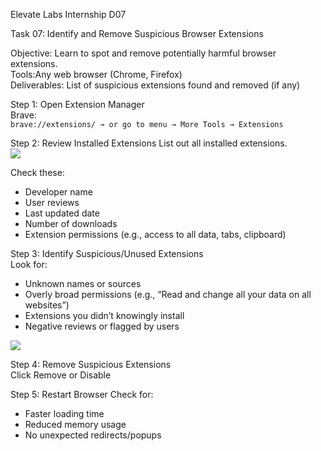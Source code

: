Elevate Labs Internship D07  

Task 07: Identify and Remove Suspicious Browser Extensions  

Objective: Learn to spot and remove potentially harmful browser extensions.  
Tools:Any web browser (Chrome, Firefox)  
Deliverables: List of suspicious extensions found and removed (if any)  

Step 1: Open Extension Manager  
Brave:  
```brave://extensions/ → or go to menu → More Tools → Extensions```  

Step 2: Review Installed Extensions
List out all installed extensions.  
<img src="images/1.png">

Check these:
- Developer name
- User reviews
- Last updated date
- Number of downloads
- Extension permissions (e.g., access to all data, tabs, clipboard)

Step 3: Identify Suspicious/Unused Extensions  
Look for:
- Unknown names or sources
- Overly broad permissions (e.g., “Read and change all your data on all websites”)
- Extensions you didn’t knowingly install
- Negative reviews or flagged by users  
<img src="images/2.png">

Step 4: Remove Suspicious Extensions  
Click Remove or Disable  

Step 5: Restart Browser
Check for:
- Faster loading time
- Reduced memory usage
- No unexpected redirects/popups
